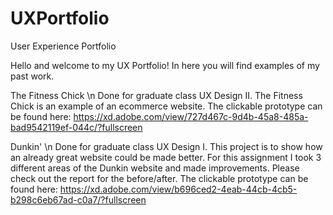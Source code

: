 # UXPortfolio
User Experience Portfolio

Hello and welcome to my UX Portfolio! In here you will find examples of my past work. 

The Fitness Chick  \n
  Done for graduate class UX Design II. 
  The Fitness Chick is an example of an ecommerce website. The clickable prototype can be found here: https://xd.adobe.com/view/727d467c-9d4b-45a8-485a-bad9542119ef-044c/?fullscreen 
  
  
Dunkin' \n
  Done for graduate class UX Design I. 
  This project is to show how an already great website could be made better. For this assignment I took 3 different areas of the Dunkin website and made improvements. Please check out the report for the before/after. 
  The clickable prototype can be found here: https://xd.adobe.com/view/b696ced2-4eab-44cb-4cb5-b298c6eb67ad-c0a7/?fullscreen 
